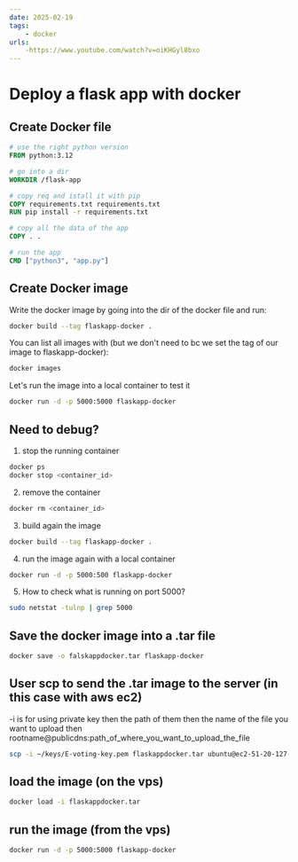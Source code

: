```yaml
---
date: 2025-02-19 
tags: 
    - docker
urls:
    -https://www.youtube.com/watch?v=oiKHGyl8bxo
---
```


# Deploy a flask app with docker

## Create Docker file
```dockerfile
# use the right python version
FROM python:3.12

# go into a dir
WORKDIR /flask-app

# copy req and istall it with pip
COPY requirements.txt requirements.txt
RUN pip install -r requirements.txt

# copy all the data of the app
COPY . .

# run the app
CMD ["python3", "app.py"]
```

## Create Docker image

Write the docker image by going into the dir of the docker file and run:
```bash
docker build --tag flaskapp-docker .
```
You can list all images with (but we don't need to bc we set the tag of our image to flaskapp-docker):
```bash
docker images
```
Let's run the image into a local container to test it
```bash
docker run -d -p 5000:5000 flaskapp-docker
```

## Need to debug?
1. stop the running container
```bash
docker ps
docker stop <container_id>
```

2. remove the container 
```bash
docker rm <container_id>
```
3. build again the image
```bash
docker build --tag flaskapp-docker .
```
4. run the image again with a local container  
```bash
docker run -d -p 5000:500 flaskapp-docker
```
5. How to check what is running on port 5000?
```bash
sudo netstat -tulnp | grep 5000
```
## Save the docker image into a .tar file
```bash
docker save -o falskappdocker.tar flaskapp-docker
```

## User scp to send the .tar image to the server (in this case with aws ec2)
-i is for using private key then the path of them
then the name of the file you want to upload
then rootname@publicdns:path_of_where_you_want_to_upload_the_file
```bash
scp -i ~/keys/E-voting-key.pem flaskappdocker.tar ubuntu@ec2-51-20-127-97.eu-north-1.compute.amazonaws.com:/home/ubuntu
```

## load the image (on the vps)
```bash
docker load -i flaskappdocker.tar
```

## run the image (from the vps)
```bash
docker run -d -p 5000:5000 flaskapp-docker
```
